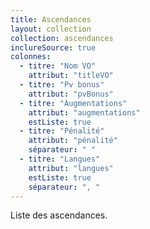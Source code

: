 ```yaml
---
title: Ascendances
layout: collection
collection: ascendances
inclureSource: true
colonnes:
  - titre: "Nom VO"
    attribut: "titleVO"
  - titre: "Pv bonus"
    attribut: "pvBonus"
  - titre: "Augmentations"
    attribut: "augmentations"
    estListe: true
  - titre: "Pénalité"
    attribut: "pénalité"
    séparateur: " "
  - titre: "Langues"
    attribut: "langues"
    estListe: true
    séparateur: ", "
---
```


Liste des ascendances.